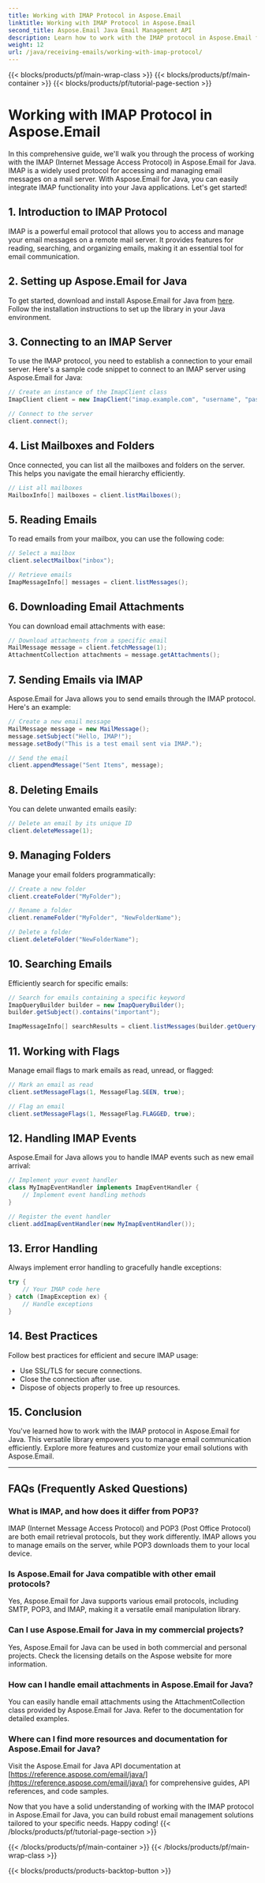 ```yaml
---
title: Working with IMAP Protocol in Aspose.Email
linktitle: Working with IMAP Protocol in Aspose.Email
second_title: Aspose.Email Java Email Management API
description: Learn how to work with the IMAP protocol in Aspose.Email for Java to efficiently manage your email communication.
weight: 12
url: /java/receiving-emails/working-with-imap-protocol/
---
```


{{< blocks/products/pf/main-wrap-class >}}
{{< blocks/products/pf/main-container >}}
{{< blocks/products/pf/tutorial-page-section >}}

# Working with IMAP Protocol in Aspose.Email


In this comprehensive guide, we'll walk you through the process of working with the IMAP (Internet Message Access Protocol) in Aspose.Email for Java. IMAP is a widely used protocol for accessing and managing email messages on a mail server. With Aspose.Email for Java, you can easily integrate IMAP functionality into your Java applications. Let's get started!


## 1. Introduction to IMAP Protocol

IMAP is a powerful email protocol that allows you to access and manage your email messages on a remote mail server. It provides features for reading, searching, and organizing emails, making it an essential tool for email communication.

## 2. Setting up Aspose.Email for Java

To get started, download and install Aspose.Email for Java from [here](https://releases.aspose.com/email/java/). Follow the installation instructions to set up the library in your Java environment.

## 3. Connecting to an IMAP Server

To use the IMAP protocol, you need to establish a connection to your email server. Here's a sample code snippet to connect to an IMAP server using Aspose.Email for Java:

```java
// Create an instance of the ImapClient class
ImapClient client = new ImapClient("imap.example.com", "username", "password");

// Connect to the server
client.connect();
```

## 4. List Mailboxes and Folders

Once connected, you can list all the mailboxes and folders on the server. This helps you navigate the email hierarchy efficiently.

```java
// List all mailboxes
MailboxInfo[] mailboxes = client.listMailboxes();
```

## 5. Reading Emails

To read emails from your mailbox, you can use the following code:

```java
// Select a mailbox
client.selectMailbox("inbox");

// Retrieve emails
ImapMessageInfo[] messages = client.listMessages();
```

## 6. Downloading Email Attachments

You can download email attachments with ease:

```java
// Download attachments from a specific email
MailMessage message = client.fetchMessage(1);
AttachmentCollection attachments = message.getAttachments();
```

## 7. Sending Emails via IMAP

Aspose.Email for Java allows you to send emails through the IMAP protocol. Here's an example:

```java
// Create a new email message
MailMessage message = new MailMessage();
message.setSubject("Hello, IMAP!");
message.setBody("This is a test email sent via IMAP.");

// Send the email
client.appendMessage("Sent Items", message);
```

## 8. Deleting Emails

You can delete unwanted emails easily:

```java
// Delete an email by its unique ID
client.deleteMessage(1);
```

## 9. Managing Folders

Manage your email folders programmatically:

```java
// Create a new folder
client.createFolder("MyFolder");

// Rename a folder
client.renameFolder("MyFolder", "NewFolderName");

// Delete a folder
client.deleteFolder("NewFolderName");
```

## 10. Searching Emails

Efficiently search for specific emails:

```java
// Search for emails containing a specific keyword
ImapQueryBuilder builder = new ImapQueryBuilder();
builder.getSubject().contains("important");

ImapMessageInfo[] searchResults = client.listMessages(builder.getQuery());
```

## 11. Working with Flags

Manage email flags to mark emails as read, unread, or flagged:

```java
// Mark an email as read
client.setMessageFlags(1, MessageFlag.SEEN, true);

// Flag an email
client.setMessageFlags(1, MessageFlag.FLAGGED, true);
```

## 12. Handling IMAP Events

Aspose.Email for Java allows you to handle IMAP events such as new email arrival:

```java
// Implement your event handler
class MyImapEventHandler implements ImapEventHandler {
    // Implement event handling methods
}

// Register the event handler
client.addImapEventHandler(new MyImapEventHandler());
```

## 13. Error Handling

Always implement error handling to gracefully handle exceptions:

```java
try {
    // Your IMAP code here
} catch (ImapException ex) {
    // Handle exceptions
}
```

## 14. Best Practices

Follow best practices for efficient and secure IMAP usage:

- Use SSL/TLS for secure connections.
- Close the connection after use.
- Dispose of objects properly to free up resources.

## 15. Conclusion

You've learned how to work with the IMAP protocol in Aspose.Email for Java. This versatile library empowers you to manage email communication efficiently. Explore more features and customize your email solutions with Aspose.Email.

---

## FAQs (Frequently Asked Questions)

### What is IMAP, and how does it differ from POP3?
   IMAP (Internet Message Access Protocol) and POP3 (Post Office Protocol) are both email retrieval protocols, but they work differently. IMAP allows you to manage emails on the server, while POP3 downloads them to your local device.

### Is Aspose.Email for Java compatible with other email protocols?
   Yes, Aspose.Email for Java supports various email protocols, including SMTP, POP3, and IMAP, making it a versatile email manipulation library.

### Can I use Aspose.Email for Java in my commercial projects?
   Yes, Aspose.Email for Java can be used in both commercial and personal projects. Check the licensing details on the Aspose website for more information.

### How can I handle email attachments in Aspose.Email for Java?
   You can easily handle email attachments using the AttachmentCollection class provided by Aspose.Email for Java. Refer to the documentation for detailed examples.

### Where can I find more resources and documentation for Aspose.Email for Java?
   Visit the Aspose.Email for Java API documentation at [https://reference.aspose.com/email/java/](https://reference.aspose.com/email/java/) for comprehensive guides, API references, and code samples.

Now that you have a solid understanding of working with the IMAP protocol in Aspose.Email for Java, you can build robust email management solutions tailored to your specific needs. Happy coding!
{{< /blocks/products/pf/tutorial-page-section >}}

{{< /blocks/products/pf/main-container >}}
{{< /blocks/products/pf/main-wrap-class >}}

{{< blocks/products/products-backtop-button >}}
